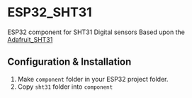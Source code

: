 # ESP32_SHT31
ESP32 component for SHT31 Digital sensors
Based upon the [Adafruit_SHT31](https://github.com/adafruit/Adafruit_SHT31)

## Configuration & Installation

1) Make `component` folder in your ESP32 project folder.  
2) Copy `sht31` folder into `component`
